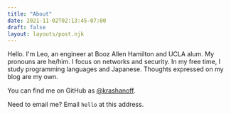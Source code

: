 ```yaml
---
title: "About"
date: 2021-11-02T02:13:45-07:00
draft: false
layout: layouts/post.njk
---
```


Hello. I'm Leo, an engineer at Booz Allen Hamilton and UCLA alum. My pronouns are he/him. I focus on networks and security. In my free time, I study programming languages and Japanese. Thoughts expressed on my blog are my own.

You can find me on GitHub as [@krashanoff](https://github.com/krashanoff).

Need to email me? Email `hello` at this address.
